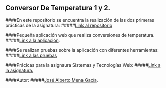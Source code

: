 ## Conversor De Temperatura 1 y 2.

####En este repositorio se encuentra la realización de las dos primeras prácticas de la asignatura:
#####[Link al repositorio](https://github.com/alu0100768893/ConversorDeTemperatura)

####Pequeña aplicación web que realiza conversiones de temperatura.
#####[Link a la aplicación](http://alu0100768893.github.io/ConversorDeTemperatura/).

####Se realizan pruebas sobre la aplicación con diferentes herramientas:
#####[Link a las pruebas](http://alu0100768893.github.io/ConversorDeTemperatura/tests/index.html)

####Prácicas para la asignaura Sistemas y Tecnologías Web:
#####[Link a la asignatura.](http://eguia.ull.es/etsii/query.php?codigo=139264512)

####Autor:
#####[José Alberto Mena Gacía](http://alu0100768893.github.io).
